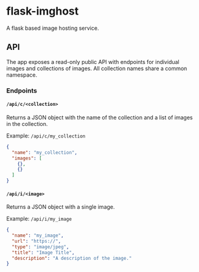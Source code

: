 # flask-imghost

A flask based image hosting service.

## API

The app exposes a read-only public API with endpoints for individual images and
collections of images. All collection names share a common namespace.

### Endpoints

#### `/api/c/<collection>`

Returns a JSON object with the name of the collection and a list of images in
the collection.

Example: `/api/c/my_collection`

```json
{
  "name": "my_collection",
  "images": [
    {},
    {}
  ]
}
```

#### `/api/i/<image>`

Returns a JSON object with a single image.

Example: `/api/i/my_image`

```json
{
  "name": "my_image",
  "url": "https://",
  "type": "image/jpeg",
  "title": "Image Title",
  "description": "A description of the image."
}
```
